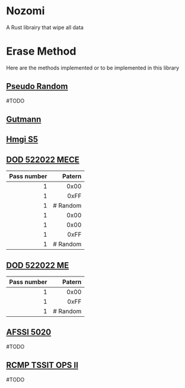 # Nozomi

A Rust librairy that wipe all data 

# Erase Method
Here are the methods implemented or to be implemented in this library 

## [Pseudo Random](https://www.lifewire.com/data-sanitization-methods-2626133#toc-random-data)
#TODO

## [Gutmann](https://en.wikipedia.org/wiki/Gutmann_method)

## [Hmgi S5](https://www.bitraser.com/knowledge-series/data-destruction-standards-and-guidelines.php)

## [DOD 522022 MECE](https://www.bitraser.com/article/DoD-5220-22-m-standard-for-drive-erasure.php)

| Pass number | Patern |
|------------:|-------:|
|1|0x00|
|1|0xFF|
|1|# Random | 
|1|0x00|
|1|0x00|
|1|0xFF|
|1|# Random | 


## [DOD 522022 ME](https://www.bitraser.com/article/DoD-5220-22-m-standard-for-drive-erasure.php)
| Pass number | Patern |
|------------:|-------:|
|1|0x00|
|1|0xFF|
|1|# Random |

## [AFSSI 5020](https://www.lifewire.com/data-sanitization-methods-2626133#toc-afssi-5020)
#TODO

## [RCMP TSSIT OPS II](https://www.datadestroyers.eu/technology/rcmp_tssit_ops-2.html)
#TODO
